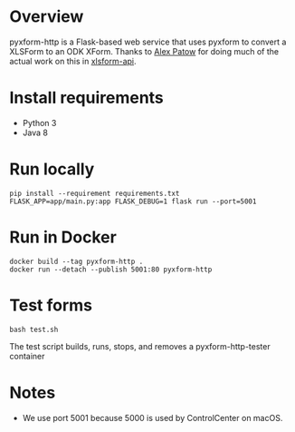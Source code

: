 # Overview
pyxform-http is a Flask-based web service that uses pyxform to convert a XLSForm to an ODK XForm. Thanks to [Alex Patow](https://www.alexpatow.com) for doing much of the actual work on this in [xlsform-api](https://github.com/alexpatow).

# Install requirements
* Python 3
* Java 8

# Run locally
```
pip install --requirement requirements.txt
FLASK_APP=app/main.py:app FLASK_DEBUG=1 flask run --port=5001
```

# Run in Docker
```
docker build --tag pyxform-http .
docker run --detach --publish 5001:80 pyxform-http
```

# Test forms

```
bash test.sh
```

The test script builds, runs, stops, and removes a pyxform-http-tester container

# Notes

* We use port 5001 because 5000 is used by ControlCenter on macOS. 
